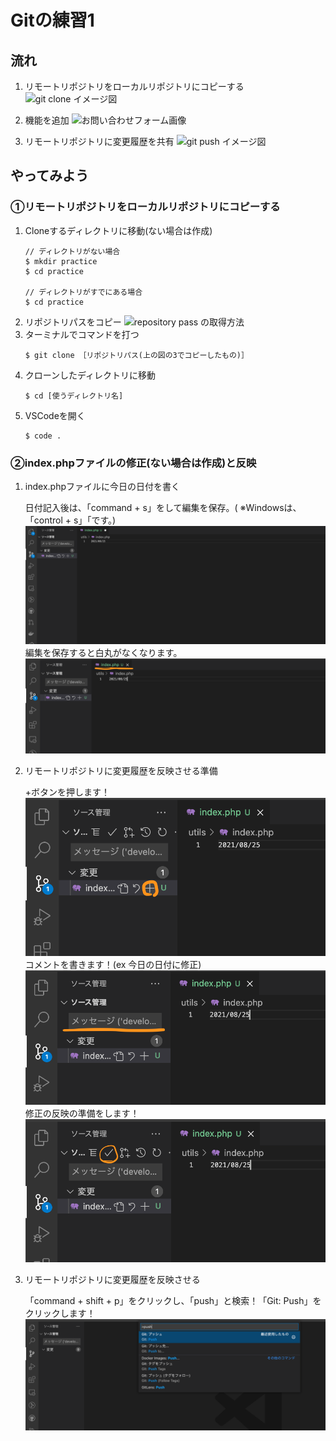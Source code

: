 # Gitの練習1

## 流れ

1. リモートリポジトリをローカルリポジトリにコピーする
![git clone イメージ図](../images/clone_image.png)

1. 機能を追加
![お問い合わせフォーム画像](../images/contact_form_pic.png)

1. リモートリポジトリに変更履歴を共有
![git push イメージ図](../images/push_image.png)

## やってみよう

### ①リモートリポジトリをローカルリポジトリにコピーする

1. Cloneするディレクトリに移動(ない場合は作成)
    ```
    // ディレクトリがない場合
    $ mkdir practice
    $ cd practice

    // ディレクトリがすでにある場合
    $ cd practice
    ```
1. リポジトリパスをコピー
![repository pass の取得方法](../images/get_repository_pass.png)
1. ターミナルでコマンドを打つ
    ```
    $ git clone ［リポジトリパス(上の図の3でコピーしたもの)］
    ```
1. クローンしたディレクトリに移動
    ```
    $ cd [使うディレクトリ名]
    ```
1. VSCodeを開く
    ```
    $ code .
    ```


### ②index.phpファイルの修正(ない場合は作成)と反映
1. index.phpファイルに今日の日付を書く

    日付記入後は、「command + s」をして編集を保存。( ※Windowsは、「control + s」「です。)
    ![コード修正保存方法](../images/intro_save_code1.png)
   編集を保存すると白丸がなくなります。 
    ![コード修正保存方法](../images/intro_save_code2.png)

1. リモートリポジトリに変更履歴を反映させる準備

    +ボタンを押します！
    ![VSCode上でのadd方法](../images/add.png)
    コメントを書きます！(ex 今日の日付に修正)
    ![VSCode上でのcommit方法](../images/commit_msg.png)
    修正の反映の準備をします！
    ![VSCode上でのcommit方法](../images/commit.png)    

1. リモートリポジトリに変更履歴を反映させる 

    「command + shift + p」をクリックし、「push」と検索！「Git: Push」をクリックします！
    ![VSCode上でのpush方法](../images/push.png)    